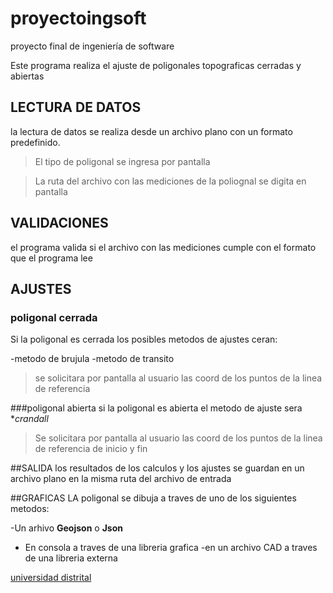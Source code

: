 # proyectoingsoft
proyecto final de ingeniería de software

Este programa realiza el ajuste de poligonales topograficas cerradas y abiertas 
## LECTURA DE DATOS 
la lectura de datos se realiza desde un archivo plano con un formato predefinido. 
>  El tipo de poligonal se ingresa por pantalla 

>La ruta del archivo con las mediciones de la poliognal se digita en pantalla 

## VALIDACIONES
el programa  valida si el archivo con las mediciones cumple con el formato que el programa lee
## AJUSTES 

### poligonal cerrada
Si la poligonal es cerrada los posibles metodos de ajustes ceran:

-metodo de brujula
-metodo de transito

>se solicitara por pantalla al usuario las coord de los puntos de la linea de referencia

###poligonal abierta
si la poligonal es abierta el metodo de ajuste sera **crandall*

>Se solicitara por pantalla al usuario las coord de los puntos de la linea de referencia de inicio y fin 


##SALIDA
los resultados de los calculos y los ajustes se guardan en un archivo plano en la misma ruta del archivo de entrada

##GRAFICAS
LA poligonal se dibuja a traves de uno de los siguientes metodos: 

-Un arhivo **Geojson** o **Json**
- En consola a traves de una libreria grafica
-en un archivo CAD a traves de una libreria externa 

[universidad distrital](https://www.udistrital.edu.co)
